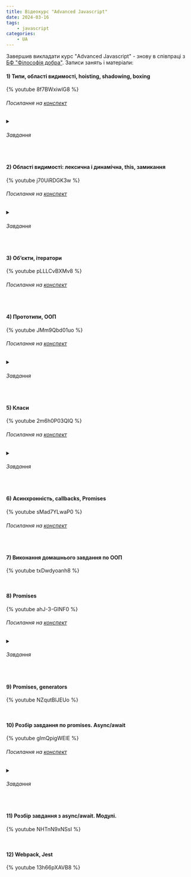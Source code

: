 ```yaml
---
title: Відеокурс "Advanced Javascript"
date: 2024-03-16
tags:
    - javascript
categories:
    - UA
---
```


Завершив викладати курс "Advanced Javascript" <!-- more --> - знову в співпраці з [БФ "Філософія добра"](https://phk.com.ua). Записи занять і матеріали:

#### 1) Типи, області видимості, hoisting, shadowing, boxing

{% youtube 8f7BWxiwlG8 %}

###### Посилання на [конспект](https://iliayatsenko.notion.site/1-6353cc675f9e4862b301d4161498fe70)</pre>

<details>
   <summary>

   ###### Завдання

   </summary>

   {% gist 937eceed4b072f247217f974bcb0559b 1-hoisting-and-shadowing.md %}

</details>

<br/>

#### 2) Області видимості: лексична і динамічна, this, замикання

{% youtube j70UiRDGK3w %}

###### Посилання на [конспект](https://iliayatsenko.notion.site/2-2eaf1fd23fb04ac1861ba20cbfd03ab5)</pre>

<details>
   <summary>

   ###### Завдання

   </summary>

   {% gist 937eceed4b072f247217f974bcb0559b 2-this-and-closures.md %}
   
</details>

<br/>

#### 3) Обʼєкти, ітератори

{% youtube pLLLCvBXMv8 %}

###### Посилання на [конспект](https://iliayatsenko.notion.site/3-696960801b9f4e5998353aa632c1dab3)</pre>

<br/>

#### 4) Прототипи, ООП

{% youtube JMm9Qbd01uo %}

###### Посилання на [конспект](https://iliayatsenko.notion.site/4-0aa3b653a813414fb64406c9aed3ca35)</pre>

<details>
   <summary>

   ###### Завдання

   </summary>

   {% gist 937eceed4b072f247217f974bcb0559b 3-oop-and-prototypes.md %}

</details>

<br/>

#### 5) Класи

{% youtube 2m6h0P03QIQ %}

###### Посилання на [конспект](https://iliayatsenko.notion.site/5-5268863c05bd40ad9df001eb96c41dee)</pre>

<details>
   <summary>

   ###### Завдання

   </summary>

   {% gist 937eceed4b072f247217f974bcb0559b 4-oop-and-classes.md %}

</details>

<br/>

#### 6) Асинхронність, callbacks, Promises

{% youtube sMad7YLwaP0 %}

###### Посилання на [конспект](https://iliayatsenko.notion.site/6-b552cd0fa0de4483a5439e632d76aff1)</pre>

<br/>

#### 7) Виконання домашнього завдання по ООП

{% youtube txDwdyoanh8 %}

<br/>

#### 8) Promises

{% youtube ahJ-3-GINF0 %}

###### Посилання на [конспект](https://iliayatsenko.notion.site/8-6ef1af49cc1e4eba9fe0447c66c7e0ec)</pre>

<details>
   <summary>

   ###### Завдання

   </summary>

   {% gist 937eceed4b072f247217f974bcb0559b 5-callbacks-and-promises.md %}

</details>

<br/>

#### 9) Promises, generators

{% youtube NZqutBlJEUo %}

<br/>

#### 10) Розбір завдання по promises. Async/await

{% youtube glmQpigWEIE %}

###### Посилання на [конспект](https://iliayatsenko.notion.site/9-3f6ccad9cf664c84adb53a94c81d637a)</pre>

<details>
   <summary>

   ###### Завдання

   </summary>

   {% gist 937eceed4b072f247217f974bcb0559b 6-generators-and-async-await.md %}

</details>

<br/>

#### 11) Розбір завдання з async/await. Модулі.

{% youtube NHTnN9xNSsI %}

<br/>

#### 12) Webpack, Jest

{% youtube 13h66pXAVB8 %}

<br/>

